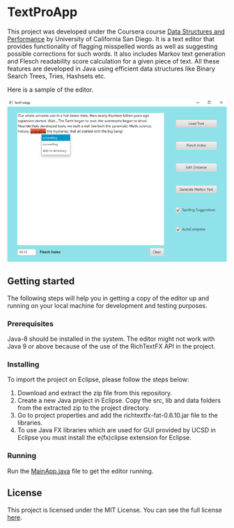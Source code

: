 # TextProApp

This project was developed under the Coursera course [Data Structures and Performance](https://www.coursera.org/learn/data-structures-optimizing-performance?specialization=java-object-oriented) by University of California San Diego. It is a text editor that provides functionality of 
flagging misspelled words as well as suggesting possible corrections for such words. It also includes Markov text generation and Flesch readability score calculation for a given 
piece of text. All these features are developed in Java using efficient data structures like Binary Search Trees, Tries, Hashsets etc.

Here is a sample of the editor.

![Project screenshot](/images/Demo.png)

## Getting started
The following steps will help you in getting a copy of the editor up and running on your local machine for development and testing purposes. 

### Prerequisites
Java-8 should be installed in the system. The editor might not work with Java 9 or above because of the use of the RichTextFX API in the project.

### Installing
To import the project on Eclipse, please follow the steps below:
1. Download and extract the zip file from this repository.
2. Create a new Java project in Eclipse. Copy the src, lib and data folders from the extracted zip to the project directory.
3. Go to project properties and add the richtextfx-fat-0.6.10.jar file to the libraries.
4. To use Java FX libraries which are used for GUI provided by UCSD in Eclipse you must install the e(fx)clipse extension for Eclipse.

### Running
Run the [MainApp.java](/src/application/MainApp.java) file to get the editor running.

## License
This project is licensed under the MIT License. You can see the full license [here](/LICENSE.md).
